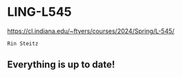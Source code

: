 # LING-L545

https://cl.indiana.edu/~ftyers/courses/2024/Spring/L-545/

`Rin Steitz`

## Everything is up to date!
